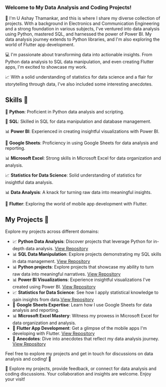 ### Welcome to My Data Analysis and Coding Projects!

👋 I'm U Ashay Thamankar, and this is where I share my diverse collection of projects. With a background in Electronics and Communication Engineering and a strong foundation in various subjects, I've ventured into data analysis using Python, mastered SQL, and harnessed the power of Power BI. My data analysis journey extends to Python libraries, and I'm also exploring the world of Flutter app development.

💻 I'm passionate about transforming data into actionable insights. From Python data analysis to SQL data manipulation, and even creating Flutter apps, I'm excited to showcase my work.

📈 With a solid understanding of statistics for data science and a flair for storytelling through data, I've also included some interesting anecdotes.

## Skills 🚀

🐍 **Python**: Proficient in Python data analysis and scripting.

💼 **SQL**: Skilled in SQL for data manipulation and database management.

📊 **Power BI**: Experienced in creating insightful visualizations with Power BI.

📗 **Google Sheets**: Proficiency in using Google Sheets for data analysis and reporting.

📊 **Microsoft Excel**: Strong skills in Microsoft Excel for data organization and analysis.

📈 **Statistics for Data Science**: Solid understanding of statistics for insightful data analysis.

📊 **Data Analysis**: A knack for turning raw data into meaningful insights.

📱 **Flutter**: Exploring the world of mobile app development with Flutter.

## My Projects 📗

Explore my projects across different domains:

- 📈 **Python Data Analysis**: Discover projects that leverage Python for in-depth data analysis. [View Repository](https://github.com/ashay-thamankar/data_analysis)
- 📊 **SQL Data Manipulation**: Explore projects demonstrating my SQL skills in data management. [View Repository](https://github.com/ashay-thamankar/SQL_Projects)
- 📊 **Python projects**: Explore projects that showcase my ability to turn raw data into meaningful narratives. [View Repository](https://github.com/ashay-thamankar/python_projects)
- 📊 **Power BI Visualizations**: Experience insightful visualizations I've created using Power BI. [View Repository](https://github.com/ashay-thamankar/power_bi_projects)
- 📈 **Statistics for Data Science**: See how I apply statistical knowledge to gain insights from data.[View Repository](https://github.com/ashay-thamankar/Statistical_Insights)
- 📗 **Google Sheets Expertise**: Learn how I use Google Sheets for data analysis and reporting.
- 📊 **Microsoft Excel Mastery**: Witness my prowess in Microsoft Excel for data organization and analysis.
- 📱 **Flutter App Development**: Get a glimpse of the mobile apps I'm developing with Flutter. [View Repository](https://github.com/ashay-thamankar/flutter_projects)
- 📒 **Anecdotes**: Dive into anecdotes that reflect my data analysis journey. [View Repository](https://github.com/ashay-thamankar/anecdotes)

Feel free to explore my projects and get in touch for discussions on data analysis and coding! 💬

🌟 Explore my projects, provide feedback, or connect for data analysis and coding discussions. Your collaboration and insights are welcome. Enjoy your visit!
